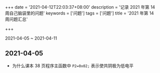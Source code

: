 +++
date = '2021-04-12T22:03:37+08:00'
description = '记录 2021 年第 14 周自己脑袋里的问题'
keywords = ['问题']
tags = ['问题']
title = '2021 年第 14 周问题汇总'

+++

2021-04-05 ~ 2021-04-11

## 2021-04-05

- 为什么课本 38 页程序主函数中 `P2=0x02;` 表示使共阴极为低电平
